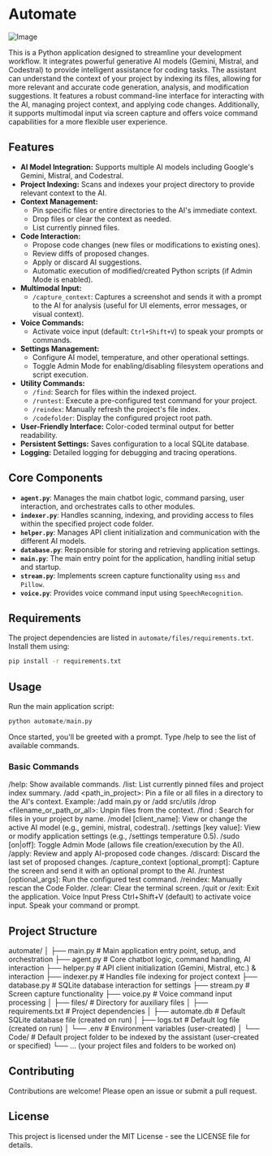 # Automate

![Image](https://i.imgur.com/ft6az2A.png)

This is a Python application designed to streamline your development workflow. It integrates powerful generative AI models (Gemini, Mistral, and Codestral) to provide intelligent assistance for coding tasks. The assistant can understand the context of your project by indexing its files, allowing for more relevant and accurate code generation, analysis, and modification suggestions. It features a robust command-line interface for interacting with the AI, managing project context, and applying code changes. Additionally, it supports multimodal input via screen capture and offers voice command capabilities for a more flexible user experience.

## Features

* **AI Model Integration:** Supports multiple AI models including Google's Gemini, Mistral, and Codestral.
* **Project Indexing:** Scans and indexes your project directory to provide relevant context to the AI.
* **Context Management:**
    * Pin specific files or entire directories to the AI's immediate context.
    * Drop files or clear the context as needed.
    * List currently pinned files.
* **Code Interaction:**
    * Propose code changes (new files or modifications to existing ones).
    * Review diffs of proposed changes.
    * Apply or discard AI suggestions.
    * Automatic execution of modified/created Python scripts (if Admin Mode is enabled).
* **Multimodal Input:**
    * `/capture_context`: Captures a screenshot and sends it with a prompt to the AI for analysis (useful for UI elements, error messages, or visual context).
* **Voice Commands:**
    * Activate voice input (default: `Ctrl+Shift+V`) to speak your prompts or commands.
* **Settings Management:**
    * Configure AI model, temperature, and other operational settings.
    * Toggle Admin Mode for enabling/disabling filesystem operations and script execution.
* **Utility Commands:**
    * `/find`: Search for files within the indexed project.
    * `/runtest`: Execute a pre-configured test command for your project.
    * `/reindex`: Manually refresh the project's file index.
    * `/codefolder`: Display the configured project root path.
* **User-Friendly Interface:** Color-coded terminal output for better readability.
* **Persistent Settings:** Saves configuration to a local SQLite database.
* **Logging:** Detailed logging for debugging and tracing operations.

## Core Components

* **`agent.py`**: Manages the main chatbot logic, command parsing, user interaction, and orchestrates calls to other modules.
* **`indexer.py`**: Handles scanning, indexing, and providing access to files within the specified project code folder.
* **`helper.py`**: Manages API client initialization and communication with the different AI models.
* **`database.py`**: Responsible for storing and retrieving application settings.
* **`main.py`**: The main entry point for the application, handling initial setup and startup.
* **`stream.py`**: Implements screen capture functionality using `mss` and `Pillow`.
* **`voice.py`**: Provides voice command input using `SpeechRecognition`.

## Requirements
The project dependencies are listed in `automate/files/requirements.txt`. Install them using:
```bash
pip install -r requirements.txt
```

## Usage
Run the main application script:
```python
python automate/main.py
```

Once started, you'll be greeted with a prompt. Type /help to see the list of available commands.

### Basic Commands
/help: Show available commands.
/list: List currently pinned files and project index summary.
/add <path_in_project>: Pin a file or all files in a directory to the AI's context.
Example: /add main.py or /add src/utils
/drop <filename_or_path_or_all>: Unpin files from the context.
/find <substring>: Search for files in your project by name.
/model [client_name]: View or change the active AI model (e.g., gemini, mistral, codestral).
/settings [key value]: View or modify application settings (e.g., /settings temperature 0.5).
/sudo [on|off]: Toggle Admin Mode (allows file creation/execution by the AI).
/apply: Review and apply AI-proposed code changes.
/discard: Discard the last set of proposed changes.
/capture_context [optional_prompt]: Capture the screen and send it with an optional prompt to the AI.
/runtest [optional_args]: Run the configured test command.
/reindex: Manually rescan the Code Folder.
/clear: Clear the terminal screen.
/quit or /exit: Exit the application.
Voice Input
Press Ctrl+Shift+V (default) to activate voice input. Speak your command or prompt.

## Project Structure
automate/
│
├── main.py                 # Main application entry point, setup, and orchestration
├── agent.py                # Core chatbot logic, command handling, AI interaction
├── helper.py               # API client initialization (Gemini, Mistral, etc.) & interaction
├── indexer.py              # Handles file indexing for project context
├── database.py             # SQLite database interaction for settings
├── stream.py               # Screen capture functionality
├── voice.py                # Voice command input processing
│
├── files/                  # Directory for auxiliary files
│   ├── requirements.txt    # Project dependencies
│   ├── automate.db         # Default SQLite database file (created on run)
│   ├── logs.txt            # Default log file (created on run)
│   └── .env                # Environment variables (user-created)
│
└── Code/                   # Default project folder to be indexed by the assistant (user-created or specified)
    └── ... (your project files and folders to be worked on)

## Contributing
Contributions are welcome! Please open an issue or submit a pull request.

## License
This project is licensed under the MIT License - see the LICENSE file for details.
